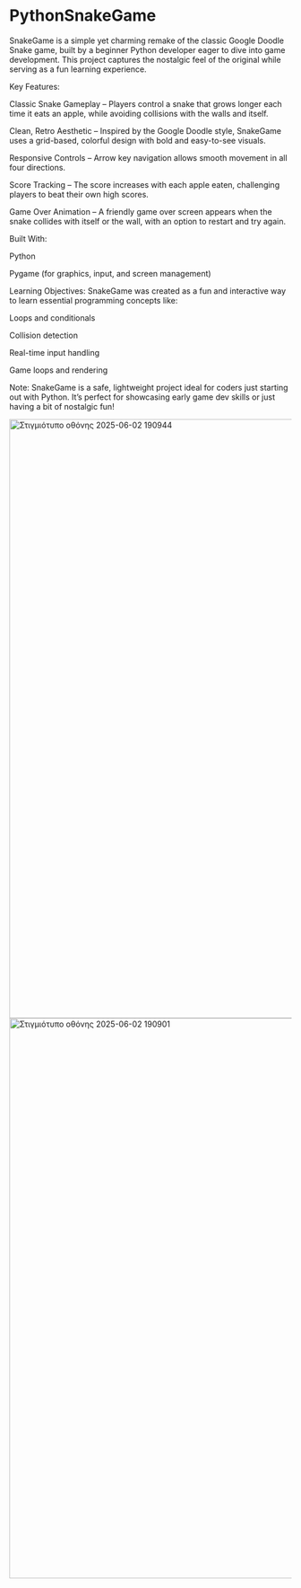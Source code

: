 # PythonSnakeGame
SnakeGame is a simple yet charming remake of the classic Google Doodle Snake game, built by a beginner Python developer eager to dive into game development. This project captures the nostalgic feel of the original while serving as a fun learning experience.

Key Features:

Classic Snake Gameplay – Players control a snake that grows longer each time it eats an apple, while avoiding collisions with the walls and itself.

Clean, Retro Aesthetic – Inspired by the Google Doodle style, SnakeGame uses a grid-based, colorful design with bold and easy-to-see visuals.

Responsive Controls – Arrow key navigation allows smooth movement in all four directions.

Score Tracking – The score increases with each apple eaten, challenging players to beat their own high scores.

Game Over Animation – A friendly game over screen appears when the snake collides with itself or the wall, with an option to restart and try again.

Built With:

Python

Pygame (for graphics, input, and screen management)

Learning Objectives:
SnakeGame was created as a fun and interactive way to learn essential programming concepts like:

Loops and conditionals

Collision detection

Real-time input handling

Game loops and rendering

Note:
SnakeGame is a safe, lightweight project ideal for coders just starting out with Python. It’s perfect for showcasing early game dev skills or just having a bit of nostalgic fun!

<img width="1067" alt="Στιγμιότυπο οθόνης 2025-06-02 190944" src="https://github.com/user-attachments/assets/8f906491-305d-4fff-be3c-a771b7a63c6e" />

<img width="998" alt="Στιγμιότυπο οθόνης 2025-06-02 190901" src="https://github.com/user-attachments/assets/f1254009-c0e7-46dc-9bc8-01ede3b60819" />
